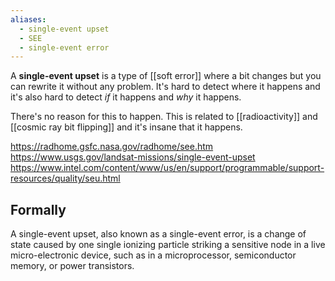 ```yaml
---
aliases:
  - single-event upset
  - SEE
  - single-event error
---
```

A **single-event upset** is a type of [[soft error]] where a bit changes but you can rewrite it without any problem.
It's hard to detect where it happens and it's also hard to detect _if_ it happens and _why_ it happens.

There's no reason for this to happen. This is related to [[radioactivity]] and [[cosmic ray bit flipping]] and it's insane that it happens.

https://radhome.gsfc.nasa.gov/radhome/see.htm
https://www.usgs.gov/landsat-missions/single-event-upset
https://www.intel.com/content/www/us/en/support/programmable/support-resources/quality/seu.html

## Formally

A single-event upset, also known as a single-event error, is a change of state caused by one single ionizing particle striking a sensitive node in a live micro-electronic device, such as in a microprocessor, semiconductor memory, or power transistors.